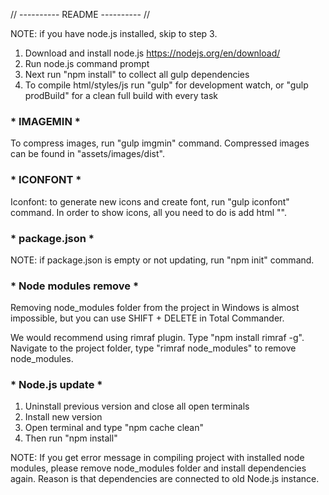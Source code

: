 // ---------- README ---------- //

NOTE: if you have node.js installed, skip to step 3.

1. Download and install node.js https://nodejs.org/en/download/
2. Run node.js command prompt
3. Next run "npm install" to collect all gulp dependencies
4. To compile html/styles/js run "gulp" for development watch, or "gulp prodBuild" for a clean full build with every task

### * IMAGEMIN * ###
To compress images, run "gulp imgmin" command.
Compressed images can be found in "assets/images/dist".

### * ICONFONT * ###
Iconfont: to generate new icons and create font, run "gulp iconfont" command.
In order to show icons, all you need to do is add html "<span class="icon font-ico-heart"></span>".

### * package.json * ###
NOTE: if package.json is empty or not updating, run "npm init" command.

### * Node modules remove * ###
Removing node_modules folder from the project in Windows is almost impossible,
but you can use SHIFT + DELETE in Total Commander.

We would recommend using rimraf plugin. Type "npm install rimraf -g".
Navigate to the project folder, type "rimraf node_modules" to remove node_modules.

### * Node.js update * ###
1. Uninstall previous version and close all open terminals
2. Install new version
3. Open terminal and type "npm cache clean"
4. Then run "npm install" 

NOTE: If you get error message in compiling project with installed node modules, please remove node_modules folder and install dependencies again. Reason is that dependencies are connected to old Node.js instance.
